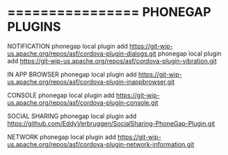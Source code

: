 ================
PHONEGAP PLUGINS
================


NOTIFICATION
phonegap local plugin add https://git-wip-us.apache.org/repos/asf/cordova-plugin-dialogs.git
phonegap local plugin add https://git-wip-us.apache.org/repos/asf/cordova-plugin-vibration.git

IN APP BROWSER
phonegap local plugin add https://git-wip-us.apache.org/repos/asf/cordova-plugin-inappbrowser.git

CONSOLE
phonegap local plugin add https://git-wip-us.apache.org/repos/asf/cordova-plugin-console.git

SOCIAL SHARING
phonegap local plugin add https://github.com/EddyVerbruggen/SocialSharing-PhoneGap-Plugin.git

NETWORK
phonegap local plugin add https://git-wip-us.apache.org/repos/asf/cordova-plugin-network-information.git
